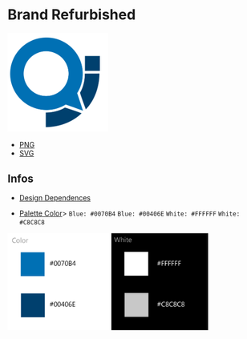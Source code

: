 # Brand Refurbished #

<img width="200" alt="brand qualidade e inclusão" src="https://github.com/deppbrazil/qualidade-inclusao/blob/master/png/brand_not_font-07.png">


* [PNG](https://github.com/deppbrazil/qualidade-inclusao/tree/master/png)
* [SVG](https://github.com/deppbrazil/qualidade-inclusao/tree/master/svg)

## Infos ##

* [Design Dependences](https://www.adobe.com/br/products/illustrator.html?gclid=Cj0KCQjw6fvdBRCbARIsABGZ-vRnu7rWBiJ6AZZg5y5oOfoT3YO45o00qcf-O79Vm2W9FZWy-V0NiiMaAvcnEALw_wcB&sdid=KQPNX&mv=search&ef_id=Cj0KCQjw6fvdBRCbARIsABGZ-vRnu7rWBiJ6AZZg5y5oOfoT3YO45o00qcf-O79Vm2W9FZWy-V0NiiMaAvcnEALw_wcB:G:s&s_kwcid=AL!3085!3!227223697575!e!!g!!illustrator)

* [Palette Color](https://github.com/deppbrazil/qualidade-inclusao/blob/master/dist/palette_color-06.png)> `Blue: #0070B4` `Blue: #00406E` `White: #FFFFFF` `White: #C8C8C8`

<img width="400" alt="palette color" src="https://github.com/deppbrazil/qualidade-inclusao/blob/master/dist/palette_color-06.png">